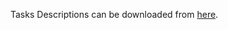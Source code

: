 Tasks Descriptions can be downloaded from [here](https://judge.softuni.org/Contests/Practice/DownloadResource/21442).